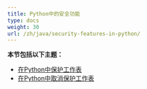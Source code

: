 ```yaml
---
title: Python中的安全功能
type: docs
weight: 30
url: /zh/java/security-features-in-python/
---
```


**本节包括以下主题：** 
- [在Python中保护工作表](/cells/zh/java/protecting-worksheets-in-python/)
- [在Python中取消保护工作表](/cells/zh/java/unprotect-a-worksheet-in-python/)
